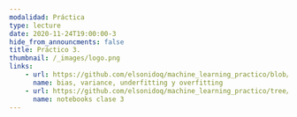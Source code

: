 ```yaml
---
modalidad: Práctica
type: lecture
date: 2020-11-24T19:00:00-3
hide_from_announcments: false
title: Práctico 3. 
thumbnail: /_images/logo.png
links: 
    - url: https://github.com/elsonidoq/machine_learning_practico/blob/clase-3/notebooks/practico-2/bias-variance-underfitting-overfitting.ipynb
      name: bias, variance, underfitting y overfitting
    - url: https://github.com/elsonidoq/machine_learning_practico/tree/clase-3/notebooks/clase-3
      name: notebooks clase 3
---
```

